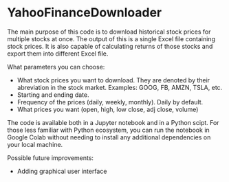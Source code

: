 # YahooFinanceDownloader

The main purpose of this code is to download historical stock prices for multiple stocks at once. The output of this is a single Excel file containing stock prices. It is also capable of calculating returns of those stocks and export them into different Excel file.

What parameters you can choose:
- What stock prices you want to download. They are denoted by their abreviation in the stock market. Examples: GOOG, FB, AMZN, TSLA, etc.
- Starting and ending date.
- Frequency of the prices (daily, weekly, monthly). Daily by default.
- What prices you want (open, high,	low	close,	adj close,	volume)

The code is available both in a Jupyter notebook and in a Python scipt. For those less familiar with Python ecosystem, you can run the notebook in Google Colab without needing to install any additional dependencies on your local machine.

Possible future improvements:
- Adding graphical user interface

